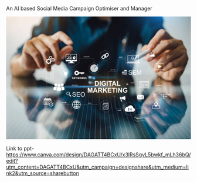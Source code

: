An AI based Social Media Campaign Optimiser and Manager 


![Digital Marketing](istockphoto-1443560890-612x612.jpg)


Link to ppt-https://www.canva.com/design/DAGATT4BCxU/x3lRsSgvL5bwkf_mLh36bQ/edit?utm_content=DAGATT4BCxU&utm_campaign=designshare&utm_medium=link2&utm_source=sharebutton